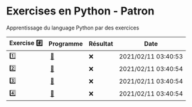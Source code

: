 # Exercises en Python - Patron

Apprentissage du language Python par des exercices

|  Exercise :hash:  |  Programme | Résultat | Date |
|-------------------|------------|----------|------|
| :one: | [:bookmark:](01/programme.py) | :x: | 2021/02/11 03:40:53 |
| :two: | [:bookmark:](02/programme.py) | :x: | 2021/02/11 03:40:54 |
| :three: | [:bookmark:](03/programme.py) | :x: | 2021/02/11 03:40:54 |
| :four: | [:bookmark:](04/programme.py) | :x: | 2021/02/11 03:40:54 |
